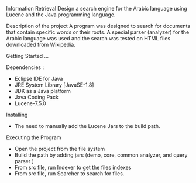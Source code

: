 Information Retrieval
Design a search engine for the Arabic language using Lucene and the Java programming language.

Description of the project
A program was designed to search for documents that contain specific words or their roots. A special parser (analyzer) for the Arabic language was used and the search was tested on HTML files downloaded from Wikipedia.

Getting Started ...

Dependencies :
- Eclipse IDE for Java
- JRE System Library [JavaSE-1.8]
- JDK as a Java platform
- Java Coding Pack
- Lucene-7.5.0

Installing
- The need to manually add the Lucene Jars to the build path.

Executing the Program
- Open the project from the file system
- Build the path by adding jars (demo, core, common analyzer, and query parser )
- From src file, run Indexer to get the files indexes
- From src file, run Searcher to search for files.